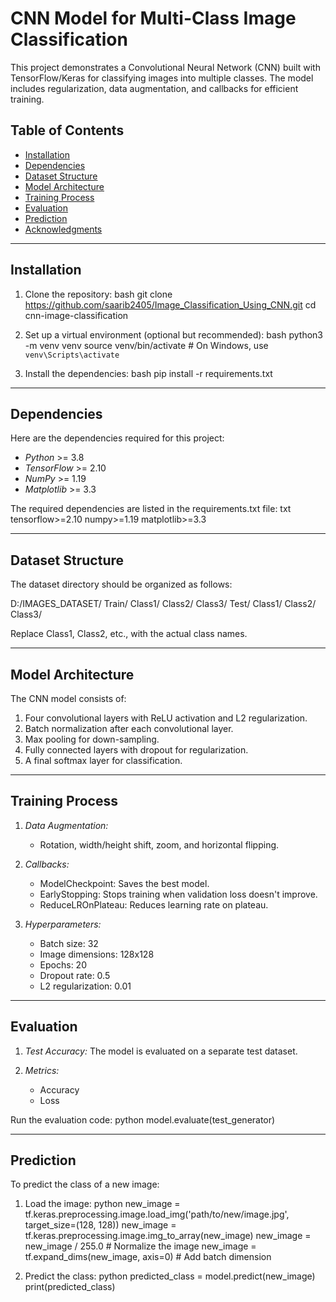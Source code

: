 # CNN Model for Multi-Class Image Classification

This project demonstrates a Convolutional Neural Network (CNN) built with TensorFlow/Keras for classifying images into multiple classes. The model includes regularization, data augmentation, and callbacks for efficient training.

## Table of Contents
- [Installation](#installation)
- [Dependencies](#dependencies)
- [Dataset Structure](#dataset-structure)
- [Model Architecture](#model-architecture)
- [Training Process](#training-process)
- [Evaluation](#evaluation)
- [Prediction](#prediction)
- [Acknowledgments](#acknowledgments)

---

## Installation

1. Clone the repository:
    bash
    git clone https://github.com/saarib2405/Image_Classification_Using_CNN.git
    cd cnn-image-classification
    

2. Set up a virtual environment (optional but recommended):
    bash
    python3 -m venv venv
    source venv/bin/activate  # On Windows, use `venv\Scripts\activate`
    

3. Install the dependencies:
    bash
    pip install -r requirements.txt
    

---

## Dependencies

Here are the dependencies required for this project:

- *Python* >= 3.8
- *TensorFlow* >= 2.10
- *NumPy* >= 1.19
- *Matplotlib* >= 3.3

The required dependencies are listed in the requirements.txt file:
txt
tensorflow>=2.10
numpy>=1.19
matplotlib>=3.3


---

## Dataset Structure

The dataset directory should be organized as follows:

D:/IMAGES_DATASET/
    Train/
        Class1/
        Class2/
        Class3/
    Test/
        Class1/
        Class2/
        Class3/

Replace Class1, Class2, etc., with the actual class names.

---

## Model Architecture

The CNN model consists of:
1. Four convolutional layers with ReLU activation and L2 regularization.
2. Batch normalization after each convolutional layer.
3. Max pooling for down-sampling.
4. Fully connected layers with dropout for regularization.
5. A final softmax layer for classification.

---

## Training Process

1. *Data Augmentation:*
    - Rotation, width/height shift, zoom, and horizontal flipping.

2. *Callbacks:*
    - ModelCheckpoint: Saves the best model.
    - EarlyStopping: Stops training when validation loss doesn't improve.
    - ReduceLROnPlateau: Reduces learning rate on plateau.

3. *Hyperparameters:*
    - Batch size: 32
    - Image dimensions: 128x128
    - Epochs: 20
    - Dropout rate: 0.5
    - L2 regularization: 0.01

---

## Evaluation

1. *Test Accuracy:*
    The model is evaluated on a separate test dataset.

2. *Metrics:*
    - Accuracy
    - Loss

Run the evaluation code:
python
model.evaluate(test_generator)


---

## Prediction

To predict the class of a new image:
1. Load the image:
    python
    new_image = tf.keras.preprocessing.image.load_img('path/to/new/image.jpg', target_size=(128, 128))
    new_image = tf.keras.preprocessing.image.img_to_array(new_image)
    new_image = new_image / 255.0  # Normalize the image
    new_image = tf.expand_dims(new_image, axis=0)  # Add batch dimension
    

2. Predict the class:
    python
    predicted_class = model.predict(new_image)
    print(predicted_class)
